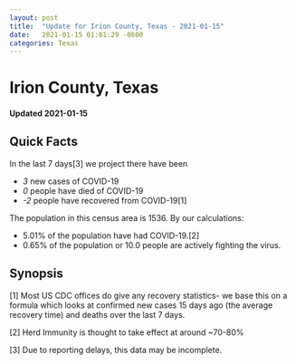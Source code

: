 ```yaml
---
layout: post
title:  "Update for Irion County, Texas - 2021-01-15"
date:   2021-01-15 01:01:29 -0600
categories: Texas
---
```


# Irion County, Texas
#### Updated 2021-01-15

## Quick Facts

In the last 7 days[3] we project there have been
- *3* new cases of COVID-19
- *0* people have died of COVID-19
- *-2* people have recovered from COVID-19[1]

The population in this census area is 1536. By our calculations:
- 5.01% of the population have had COVID-19.[2]
- 0.65% of the population or 10.0 people are actively fighting the virus.

## Synopsis




[1] Most US CDC offices do give any recovery statistics- we base this on a formula which looks at confirmed new cases
15 days ago (the average recovery time) and deaths over the last 7 days.

[2] Herd Immunity is thought to take effect at around ~70-80%

[3] Due to reporting delays, this data may be incomplete.
 
    